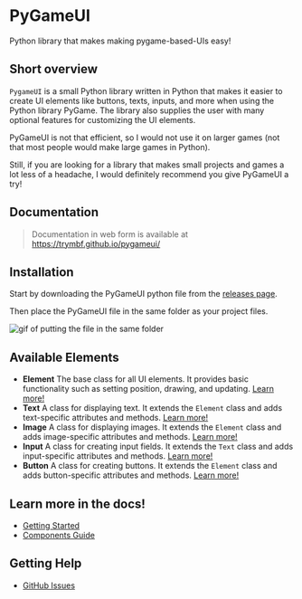 # PyGameUI

Python library that makes making pygame-based-UIs easy!

## Short overview

`PygameUI` is a small Python library written in Python that makes it easier to create UI elements like buttons, texts, inputs, and more when using the Python library PyGame. The library also supplies the user with many optional features for customizing the UI elements.

PyGameUI is not that efficient, so I would not use it on larger games (not that most people would make large games in Python).

Still, if you are looking for a library that makes small projects and games a lot less of a headache, I would definitely recommend you give PyGameUI a try!

## Documentation

>Documentation in web form is available at https://trymbf.github.io/pygameui/

## Installation
Start by downloading the PyGameUI python file from the [releases page](https://github.com/trymbf/pygameui/releases).

Then place the PyGameUI file in the same folder as your project files.

![gif of putting the file in the same folder](https://trymbf.github.io/pygameui/assets//gifs//add_pygameui.gif)

## Available Elements

- **Element**
  The base class for all UI elements. It provides basic functionality such as setting position, drawing, and updating. [Learn more!](docs/components/element.md)
- **Text**
  A class for displaying text. It extends the `Element` class and adds text-specific attributes and methods. [Learn more!](docs/components/text.md)
- **Image**
  A class for displaying images. It extends the `Element` class and adds image-specific attributes and methods. [Learn more!](docs/components/image.md)
- **Input**
  A class for creating input fields. It extends the `Text` class and adds input-specific attributes and methods. [Learn more!](docs/components/input.md)
- **Button**
  A class for creating buttons. It extends the `Element` class and adds button-specific attributes and methods. [Learn more!](docs/components/button.md)

## Learn more in the docs!
- [Getting Started](docs/getting-started.md)
- [Components Guide](docs/components/index.md)

## Getting Help
- [GitHub Issues](https://github.com/trymbf/pygameui/issues)
